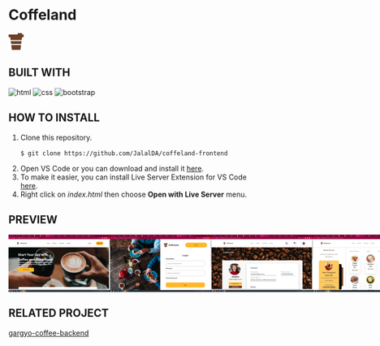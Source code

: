 # Coffeland

![coffee](assets/img/coffee-logo.png)

## BUILT WITH

![html](https://img.shields.io/badge/html-5-orange)
![css](https://img.shields.io/badge/css-3-blue)
![bootstrap](https://img.shields.io/badge/bootstrap-5-lightgrey)

## HOW TO INSTALL

1. Clone this repository.
   ```
   $ git clone https://github.com/JalalDA/coffeland-frontend
   ```
2. Open VS Code or you can download and install it [here](https://code.visualstudio.com/).
3. To make it easier, you can install Live Server Extension for VS Code [here](https://marketplace.visualstudio.com/items?itemName=ritwickdey.LiveServer).
4. Right click on _index.html_ then choose **Open with Live Server** menu.

## PREVIEW

<div style="display:flex">
<img src="assets/img/home.png" style="width: 200px">
<img src="assets/img/login.PNG" style="width: 200px">
<img src="assets/img/profile.PNG" style="width: 200px">
<img src="assets/img/product.PNG" style="width: 200px">
</div>

## RELATED PROJECT

[gargyo-coffee-backend](https://github.com/JalalDA/coffeeland)
